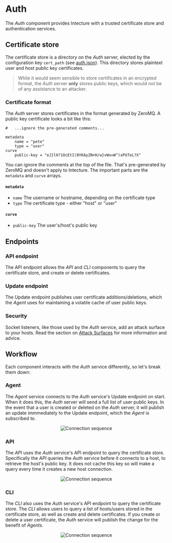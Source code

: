# Auth

The _Auth_ component provides Intecture with a trusted certificate store and authentication services.

## Certificate store

The certificate store is a directory on the _Auth_ server, elected by the configuration key `cert_path` (see [auth.json](ch05-03-01-reference-auth-json.html)). This directory stores plaintext user and host public key certificates.

> While it would seem sensible to store certificates in an encrypted format, the _Auth_ server **only** stores public keys, which would not be of any assistance to an attacker.

### Certificate format

The _Auth_ server stores certificates in the format generated by ZeroMQ. A public key certificate looks a bit like this:

```
#   ...ignore the pre-generated comments...

metadata
    name = "pete"
    type = "user"
curve
    public-key = "eJ}lH?1OcEtI(8YKAyZN+H/w}vWo=W^)xPU7oL?X"
```

You can ignore the comments at the top of the file. That's pre-generated by ZeroMQ and doesn't apply to Intecture. The important parts are the `metadata` and `curve` arrays.

#### `metadata`

- `name` The username or hostname, depending on the certificate type
- `type` The certificate type - either "host" or "user"

#### `curve`

- `public-key` The user's/host's public key

## Endpoints

### API endpoint

The API endpoint allows the _API_ and _CLI_ components to query the certificate store, and create or delete certificates.

### Update endpoint

The Update endpoint publishes user certificate additions/deletions, which the _Agent_ uses for maintaining a volatile cache of user public keys.

### Security

Socket listeners, like those used by the _Auth_ service, add an attack surface to your hosts. Read the section on [Attack Surfaces](ch04-01-security-attack.html#2.%20Socket%20listeners) for more information and advice.

## Workflow

Each component interacts with the _Auth_ service differently, so let's break them down:

### Agent

The _Agent_ service connects to the _Auth_ service's Update endpoint on start. When it does this, the _Auth_ server will send a full list of user public keys. In the event that a user is created or deleted on the _Auth_ server, it will publish an update immmediately to the Update endpoint, which the _Agent_ is subscribed to.

<p style="text-align: center;">
  <img alt="Connection sequence" src="diagrams/ch05-03-auth-agent.msc.svg">
</p>

### API

The _API_ uses the _Auth_ service's API endpoint to query the certificate store. Specifically the _API_ queries the _Auth_ service before it connects to a host, to retrieve the host's public key. It does not cache this key so will make a query every time it creates a new host connection.

<p style="text-align: center;">
  <img alt="Connection sequence" src="diagrams/ch05-03-auth-api.msc.svg">
</p>

### CLI

The _CLI_ also uses the _Auth_ service's API endpoint to query the certificate store. The _CLI_ allows users to query a list of hosts/users stored in the certificate store, as well as create and delete certificates. If you create or delete a user certificate, the _Auth_ service will publish the change for the benefit of _Agents_.

<p style="text-align: center;">
  <img alt="Connection sequence" src="diagrams/ch05-03-auth-cli.msc.svg">
</p>
